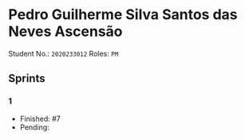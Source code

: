 # Pedro Guilherme Silva Santos das Neves Ascensão

Student No.: `2020233012`
Roles: `PM`

## Sprints
### 1

* Finished: #7
* Pending:
